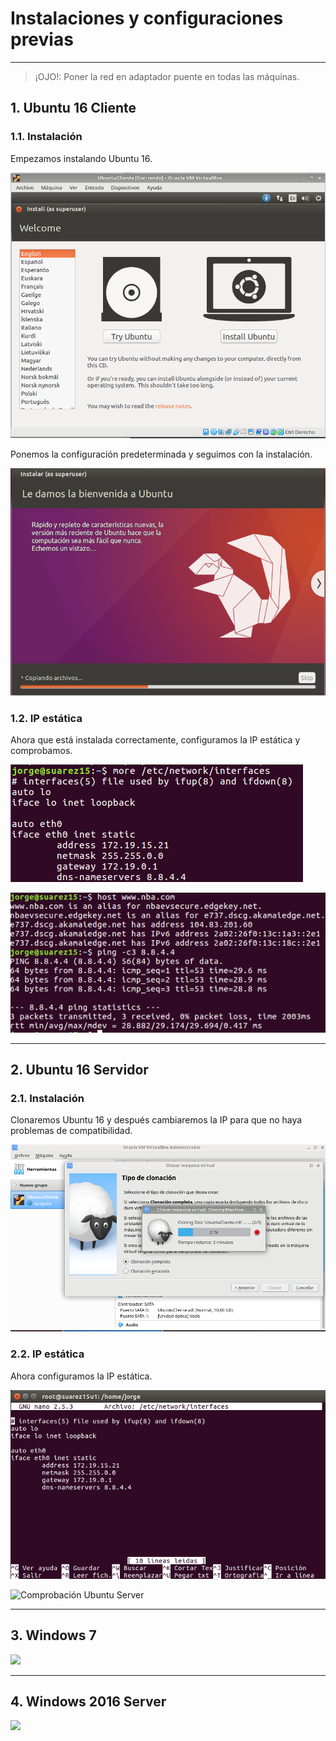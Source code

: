 
# Instalaciones y configuraciones previas

---

> ¡OJO!: Poner la red en adaptador puente en todas las máquinas.

## 1. Ubuntu 16 Cliente

### 1.1. Instalación

Empezamos instalando Ubuntu 16.

![Primeros pasos](./images/inicio.png)

Ponemos la configuración predeterminada y seguimos con la instalación.

![Instalando](./images/instalacion.png)

### 1.2. IP estática

Ahora que está instalada correctamente, configuramos la IP estática y comprobamos.

![IP estática](./images/ip-ubuntu-cliente.png)

![Comprobación Ubuntu16](./images/comp-u16.png)

---

## 2. Ubuntu 16 Servidor

### 2.1. Instalación

Clonaremos Ubuntu 16 y después cambiaremos la IP para que no haya problemas de compatibilidad.

![Clonación](./images/clonacion.png)

### 2.2. IP estática

Ahora configuramos la IP estática.

![IP estatica Ubuntu Server](./images/ip-ubuntu-server.png)

![Comprobación Ubuntu Server](./images/comp-ubuntu-serve.png)

---

## 3. Windows 7



![](./images/.png)

---

## 4. Windows 2016 Server



![](./images/.png)
